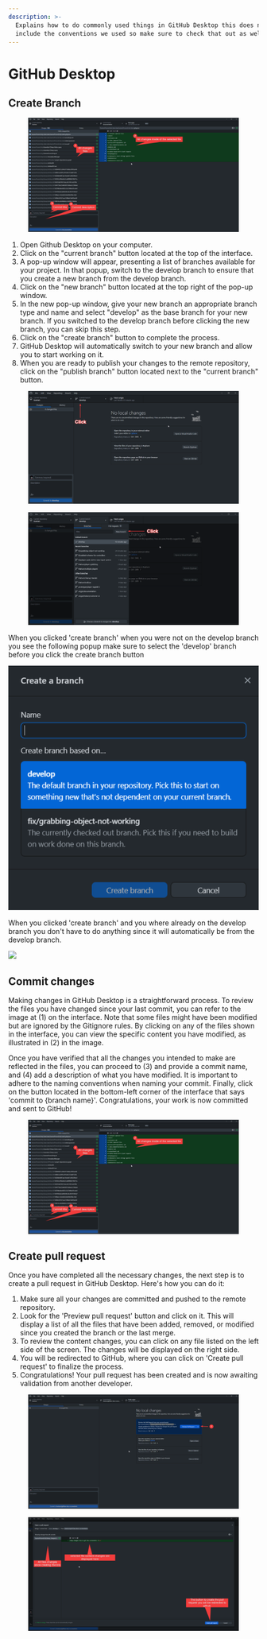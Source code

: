 ```yaml
---
description: >-
  Explains how to do commonly used things in GitHub Desktop this does not
  include the conventions we used so make sure to check that out as well.
---
```


# GitHub Desktop

## Create Branch

<figure><img src="../../../.gitbook/assets/GitHubDesktop_EIsheeTPgQ.png" alt=""><figcaption></figcaption></figure>

1. Open Github Desktop on your computer.
2. Click on the "current branch" button located at the top of the interface.
3. A pop-up window will appear, presenting a list of branches available for your project. In that popup, switch to the develop branch to ensure that you create a new branch from the develop branch.
4. Click on the "new branch" button located at the top right of the pop-up window.
5. In the new pop-up window, give your new branch an appropriate branch type and name and select "develop" as the base branch for your new branch. If you switched to the develop branch before clicking the new branch, you can skip this step.
6. Click on the "create branch" button to complete the process.
7. GitHub Desktop will automatically switch to your new branch and allow you to start working on it.
8. When you are ready to publish your changes to the remote repository, click on the "publish branch" button located next to the "current branch" button.

<figure><img src="../../../.gitbook/assets/GitHubDesktop_u1tZPUab3a (2).png" alt=""><figcaption></figcaption></figure>

<figure><img src="../../../.gitbook/assets/GitHubDesktop_2D6RiBGHoC (2) (1).png" alt=""><figcaption></figcaption></figure>

When you clicked 'create branch' when you were not on the develop branch you see the following popup make sure to select the 'develop' branch before you click the create branch button&#x20;

<img src="../../../.gitbook/assets/GitHubDesktop_gckIL7wV1l.png" alt="" data-size="original">&#x20;

When you clicked 'create branch' and you where already on the develop branch you don't have to do anything since it will automatically be from the develop branch.

![](<../../../.gitbook/assets/GitHubDesktop\_iLSyudSqFQ (2) (1).png>)



## Commit changes

Making changes in GitHub Desktop is a straightforward process. To review the files you have changed since your last commit, you can refer to the image at (1) on the interface. Note that some files might have been modified but are ignored by the Gitignore rules. By clicking on any of the files shown in the interface, you can view the specific content you have modified, as illustrated in (2) in the image.

Once you have verified that all the changes you intended to make are reflected in the files, you can proceed to (3) and provide a commit name, and (4) add a description of what you have modified. It is important to adhere to the naming conventions when naming your commit. Finally, click on the button located in the bottom-left corner of the interface that says 'commit to {branch name}'. Congratulations, your work is now committed and sent to GitHub!

<figure><img src="../../../.gitbook/assets/GitHubDesktop_EIsheeTPgQ (1).png" alt=""><figcaption></figcaption></figure>

## Create pull request&#x20;

Once you have completed all the necessary changes, the next step is to create a pull request in GitHub Desktop. Here's how you can do it:

1. Make sure all your changes are committed and pushed to the remote repository.
2. Look for the 'Preview pull request' button and click on it. This will display a list of all the files that have been added, removed, or modified since you created the branch or the last merge.
3. To review the content changes, you can click on any file listed on the left side of the screen. The changes will be displayed on the right side.
4. You will be redirected to GitHub, where you can click on 'Create pull request' to finalize the process.
5. Congratulations! Your pull request has been created and is now awaiting validation from another developer.

<figure><img src="../../../.gitbook/assets/GitHubDesktop_RixdJasmbp.png" alt=""><figcaption></figcaption></figure>

<figure><img src="../../../.gitbook/assets/GitHubDesktop_ULm5OGpY7u.png" alt=""><figcaption></figcaption></figure>


